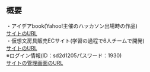 ## 概要
・アイデアbook(Yahoo!主催のハッカソン出場時の作品)<br>
[サイトのURL](https://www.figma.com/file/YN8g4ahM3raStzCZMDXhNA/stationary?node-id=1%3A2)<br>
・仮想文房具販売ECサイト(学習の過程で6人チームで開発)<br>
[サイトのURL](http://aso2001154.icurus.jp/company/pencil.php)<br>
※ログイン情報(ID：sd2d1205パスワード：1930)<br>
[サイトの管理画面のURL](http://aso2001154.icurus.jp/company/management/management.php)<br>
